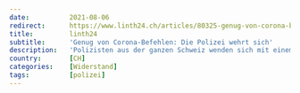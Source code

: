 ```yaml
---
date:          2021-08-06
redirect:      https://www.linth24.ch/articles/80325-genug-von-corona-befehlen-die-polizei-wehrt-sich
title:         linth24
subtitle:      'Genug von Corona-Befehlen: Die Polizei wehrt sich'
description:   'Polizisten aus der ganzen Schweiz wenden sich mit einem Brief und einer Website an Verband und Öffentlichkeit. Der St.Galler Polizeichef Fredy Fässler zeigt Verständnis dafür.'
country:       [CH]
categories:    [Widerstand]
tags:          [polizei]
---
```

